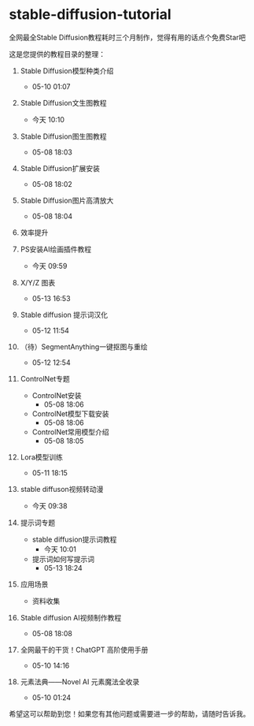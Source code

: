 # stable-diffusion-tutorial
全网最全Stable Diffusion教程耗时三个月制作，觉得有用的话点个免费Star吧

这是您提供的教程目录的整理：

1. Stable Diffusion模型种类介绍
   - 05-10 01:07

2. Stable Diffusion文生图教程
   - 今天 10:10

3. Stable Diffusion图生图教程
   - 05-08 18:03

4. Stable Diffusion扩展安装
   - 05-08 18:02

5. Stable Diffusion图片高清放大
   - 05-08 18:04

6. 效率提升

7. PS安装AI绘画插件教程
   - 今天 09:59

8. X/Y/Z 图表
   - 05-13 16:53

9. Stable diffusion 提示词汉化
   - 05-12 11:54

10. （待）SegmentAnything一键抠图与重绘
    - 05-12 12:54

11. ControlNet专题
    - ControlNet安装
      - 05-08 18:06
    - ControlNet模型下载安装
      - 05-08 18:06
    - ControlNet常用模型介绍
      - 05-08 18:05

12. Lora模型训练
    - 05-11 18:15

13. stable diffuson视频转动漫
    - 今天 09:38

14. 提示词专题
    - stable diffusion提示词教程
      - 今天 10:01
    - 提示词如何写提示词
      - 05-13 18:24

15. 应用场景
    - 资料收集

16. Stable diffusion AI视频制作教程
    - 05-08 18:08

17. 全网最干的干货！ChatGPT 高阶使用手册
    - 05-10 14:16

18. 元素法典——Novel AI 元素魔法全收录
    - 05-10 01:24

希望这可以帮助到您！如果您有其他问题或需要进一步的帮助，请随时告诉我。

